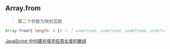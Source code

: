 ## Array.from

> 第二个参数为映射函数

```js
Array.from({ length: 4 }) // [ undefined, undefined, undefined, undefined ]
```

[JavaScript 中创建并填充任意长度的数组](https://tie.pub/2019/09/creating-arrays/)
